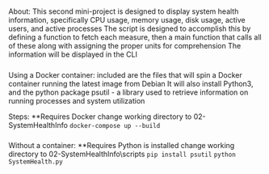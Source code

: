 #####

About:
This second mini-project is designed to display system health information, specifically CPU usage, memory usage, disk usage, active users, and active processes
The script is designed to accomplish this by defining a function to fetch each measure, then a main function that calls all of these along with assigning the proper units for comprehension
The information will be displayed in the CLI

#####

Using a Docker container:
included are the files that will spin a Docker container running the latest image from Debian
It will also install Python3, and the python package psutil - a library used to retrieve information on running processes and system utilization

Steps:
**Requires Docker
change working directory to 02-SystemHealthInfo
`docker-compose up --build`

#####

Without a container:
**Requires Python is installed
change working directory to 02-SystemHealthInfo\scripts
`pip install psutil`
`python SystemHealth.py`


#####
